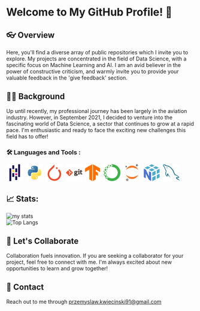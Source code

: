 # Welcome to My GitHub Profile! 👋

## 👓 Overview
Here, you'll find a diverse array of public repositories which I invite you to explore. My projects are concentrated in the field of Data Science, with a specific focus on Machine Learning and AI. I am an avid believer in the power of constructive criticism, and warmly invite you to provide your valuable feedback in the 'give feedback' section.

## 👩‍💻 Background
Up until recently, my professional journey has been largely in the aviation industry. However, in September 2021, I decided to venture into the fascinating world of Data Science, a sector that continues to grow at a rapid pace. I'm enthusiastic and ready to face the exciting new challenges this field has to offer!

### 🛠️ Languages and Tools :
  <div>
  <img src="https://raw.githubusercontent.com/devicons/devicon/1119b9f84c0290e0f0b38982099a2bd027a48bf1/icons/pandas/pandas-original.svg" title="Pandas" alt="Pandas" width="45" height="45"/>&nbsp;
  <img src="https://raw.githubusercontent.com/devicons/devicon/1119b9f84c0290e0f0b38982099a2bd027a48bf1/icons/python/python-original.svg" title="Python"  alt="Python" width="45" height="45"/>&nbsp;
  <img src="https://raw.githubusercontent.com/devicons/devicon/1119b9f84c0290e0f0b38982099a2bd027a48bf1/icons/pytorch/pytorch-original.svg" title="PyTorch" alt="PyTorch" width="45" height="45"/>&nbsp;
  <img src="https://github.com/devicons/devicon/blob/master/icons/git/git-original-wordmark.svg" title="Git" **alt="Git" width="45" height="45"/>
  <img src="https://raw.githubusercontent.com/devicons/devicon/1119b9f84c0290e0f0b38982099a2bd027a48bf1/icons/tensorflow/tensorflow-original.svg" title="Tensorflow" alt="Tensorflow" width="45" height="45"/>&nbsp; 
  <img src="https://raw.githubusercontent.com/devicons/devicon/1119b9f84c0290e0f0b38982099a2bd027a48bf1/icons/anaconda/anaconda-original.svg"  title="Anaconda" alt="Anaconda" width="45" height="45"/>&nbsp;
  <img src="https://raw.githubusercontent.com/devicons/devicon/1119b9f84c0290e0f0b38982099a2bd027a48bf1/icons/jupyter/jupyter-original.svg" title="jupyter" alt="Jupyter" width="45" height="45"/>&nbsp;
  <img src="https://raw.githubusercontent.com/devicons/devicon/1119b9f84c0290e0f0b38982099a2bd027a48bf1/icons/numpy/numpy-original.svg" title="Numpy" alt="Numpy" width="45" height="45"/>&nbsp;
  <img src="https://raw.githubusercontent.com/devicons/devicon/1119b9f84c0290e0f0b38982099a2bd027a48bf1/icons/mysql/mysql-original.svg" title="MySql" alt="MySql" width="45" height="45"/>&nbsp;
</div>

## 📈 Stats:
<div>
<img alt="my stats" src="https://github-readme-stats.vercel.app/api?username=Przemek9110&show_icons=true&card_width=100"/>
<br>
<img src="https://github-readme-stats.vercel.app/api/top-langs/?username=Przemek9110&amp;layout=compact" width="465" height="195" background-color=#f0f0f0 alt="Top Langs" data-canonical-src="https://github-readme-stats.vercel.app/api/top-langs/?username=Przemek9110&amp;layout=compact" style="max-width: 300%;">
</div>

## 🤝 Let's Collaborate
Collaboration fuels innovation. If you are seeking a collaborator for your project, feel free to connect with me. I'm always excited about new opportunities to learn and grow together!

## 📧 Contact
Reach out to me through przemyslaw.kwiecinski91@gmail.com
